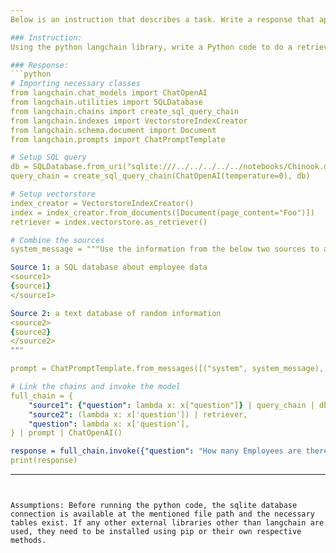 ```yaml
---
Below is an instruction that describes a task. Write a response that appropriately completes the request.

### Instruction:
Using the python langchain library, write a Python code to do a retrieval over two information sources, an SQL database, and a Vectorstore, concerning employee data and random text information respectively. You also need to parallelize this retrieval followed by a ChatOpenAI model invocation using the retrieved info.

### Response:
```python
# Importing necessary classes
from langchain.chat_models import ChatOpenAI
from langchain.utilities import SQLDatabase
from langchain.chains import create_sql_query_chain
from langchain.indexes import VectorstoreIndexCreator
from langchain.schema.document import Document
from langchain.prompts import ChatPromptTemplate

# Setup SQL query
db = SQLDatabase.from_uri("sqlite:///../../../../../notebooks/Chinook.db")
query_chain = create_sql_query_chain(ChatOpenAI(temperature=0), db)

# Setup vectorstore
index_creator = VectorstoreIndexCreator()
index = index_creator.from_documents([Document(page_content="Foo")])
retriever = index.vectorstore.as_retriever()

# Combine the sources
system_message = """Use the information from the below two sources to answer any questions.

Source 1: a SQL database about employee data
<source1>
{source1}
</source1>

Source 2: a text database of random information
<source2>
{source2}
</source2>
"""

prompt = ChatPromptTemplate.from_messages([("system", system_message), ("human", "{question}")])

# Link the chains and invoke the model
full_chain = {
    "source1": {"question": lambda x: x["question"]} | query_chain | db.run,
    "source2": (lambda x: x['question']) | retriever,
    "question": lambda x: x['question'],
} | prompt | ChatOpenAI()

response = full_chain.invoke({"question": "How many Employees are there"})
print(response)
```
---
```


Assumptions: Before running the python code, the sqlite database connection is available at the mentioned file path and the necessary tables exist. If any other external libraries other than langchain are used, they need to be installed using pip or their own respective methods.
